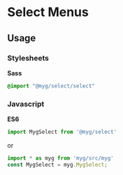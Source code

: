 # Select Menus

## Usage

### Stylesheets

**Sass**

```sass
@import "@myg/select/select"
```

### Javascript

**ES6**

```js
import MygSelect from '@myg/select'
```

or

```js
import * as myg from 'myg/src/myg'
const MygSelect = myg.MygSelect;
```
